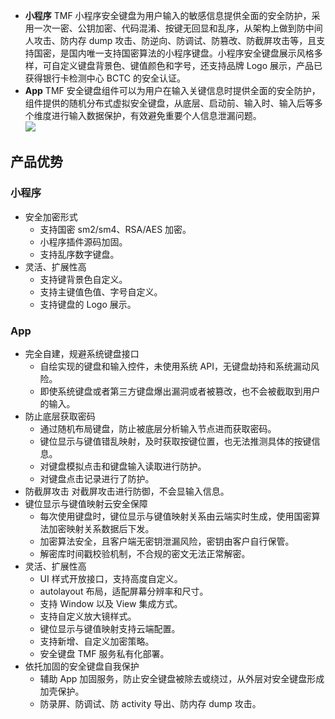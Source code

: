 - **小程序**
TMF 小程序安全键盘为用户输入的敏感信息提供全面的安全防护，采用一次一密、公钥加密、代码混淆、按键无回显和乱序，从架构上做到防中间人攻击、防内存 dump 攻击、防逆向、防调试、防篡改、防截屏攻击等，且支持国密，是国内唯一支持国密算法的小程序键盘。小程序安全键盘展示风格多样，可自定义键盘背景色、键值颜色和字号，还支持品牌 Logo 展示，产品已获得银行卡检测中心 BCTC 的安全认证。
- **App**
TMF 安全键盘组件可以为用户在输入关键信息时提供全面的安全防护，组件提供的随机分布式虚拟安全键盘，从底层、启动前、输入时、输入后等多个维度进行输入数据保护，有效避免重要个人信息泄漏问题。                            
![](https://qcloudimg.tencent-cloud.cn/raw/f53946a81844c0640758d1176fc4055e.png)

## 产品优势

### 小程序
- 安全加密形式
  - 支持国密 sm2/sm4、RSA/AES 加密。
  - 小程序插件源码加固。
  - 支持乱序数字键盘。
- 灵活、扩展性高 
  - 支持键背景色自定义。
  - 支持主键值色值、字号自定义。
  - 支持键盘的 Logo 展示。

### App
- 完全自建，规避系统键盘接口
  - 自绘实现的键盘和输入控件，未使用系统 API，无键盘劫持和系统漏动风险。
  - 即使系统键盘或者第三方键盘爆出漏洞或者被篡改，也不会被截取到用户的输入。
- 防止底层获取密码
  - 通过随机布局键盘，防止被底层分析输入节点进而获取密码。
  - 键位显示与键值错乱映射，及时获取按键位置，也无法推测具体的按键信息。
  - 对键盘模拟点击和键盘输入读取进行防护。
  - 对键盘点击记录进行了防护。
- 防截屏攻击
对截屏攻击进行防御，不会显输入信息。
- 键位显示与键值映射云安全保障
  - 每次使用键盘时，键位显示与键值映射关系由云端实时生成，使用国密算法加密映射关系数据后下发。
  - 加密算法安全，且客户端无密钥泄漏风险，密钥由客户自行保管。
  - 解密库时间戳校验机制，不合规的密文无法正常解密。
- 灵活、扩展性高
  - UI 样式开放接口，支持高度自定义。
  - autolayout 布局，适配屏幕分辨率和尺寸。
  - 支持 Window 以及 View 集成方式。
  - 支持自定义放大镜样式。
  - 键位显示与键值映射支持云端配置。
  - 支持新增、自定义加密策略。
  - 安全键盘 TMF 服务私有化部署。
- 依托加固的安全键盘自我保护
  - 辅助 App 加固服务，防止安全键盘被除去或绕过，从外层对安全键盘形成加壳保护。
  - 防录屏、防调试、防 activity 导出、防内存 dump 攻击。


